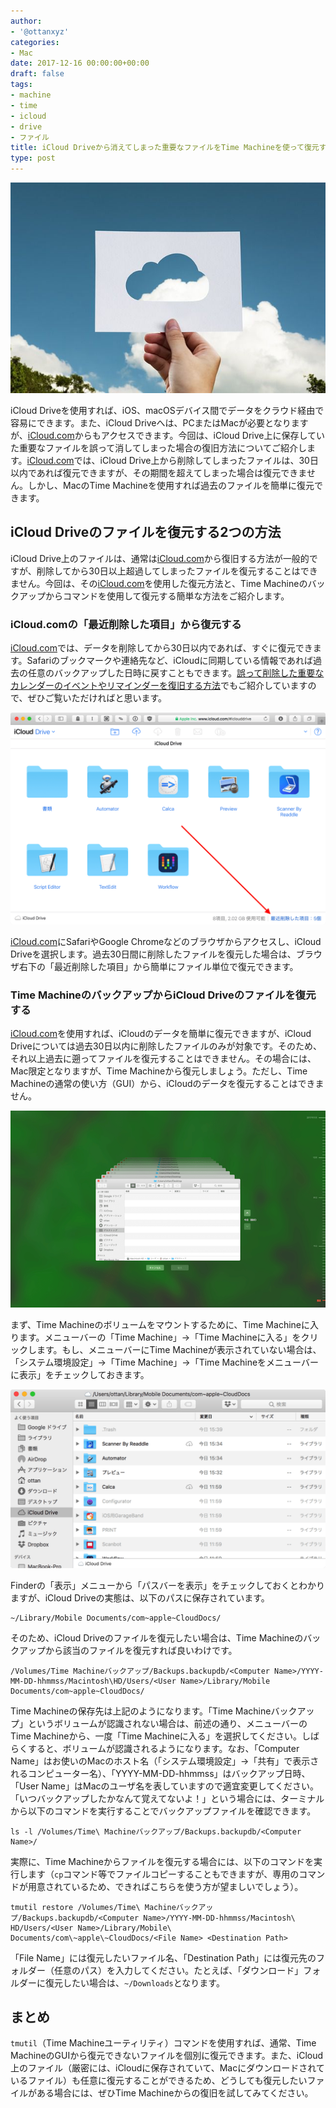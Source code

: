 ```yaml
---
author:
- '@ottanxyz'
categories:
- Mac
date: 2017-12-16 00:00:00+00:00
draft: false
tags:
- machine
- time
- icloud
- drive
- ファイル
title: iCloud Driveから消えてしまった重要なファイルをTime Machineを使って復元する方法
type: post
---
```


![](171216-5a34bdaef127d.jpg)

iCloud Driveを使用すれば、iOS、macOSデバイス間でデータをクラウド経由で容易にできます。また、iCloud Driveへは、PCまたはMacが必要となりますが、[iCloud.com](https://www.icloud.com/)からもアクセスできます。今回は、iCloud Drive上に保存していた重要なファイルを誤って消してしまった場合の復旧方法についてご紹介します。[iCloud.com](https://www.icloud.com/)では、iCloud Drive上から削除してしまったファイルは、30日以内であれば復元できますが、その期間を超えてしまった場合は復元できません。しかし、MacのTime Machineを使用すれば過去のファイルを簡単に復元できます。

## iCloud Driveのファイルを復元する2つの方法

iCloud Drive上のファイルは、通常は[iCloud.com](https://www.icloud.com/)から復旧する方法が一般的ですが、削除してから30日以上超過してしまったファイルを復元することはできません。今回は、その[iCloud.com](https://www.icloud.com/)を使用した復元方法と、Time Machineのバックアップからコマンドを使用して復元する簡単な方法をご紹介します。

### iCloud.comの「最近削除した項目」から復元する

[iCloud.com](https://www.icloud.com/)では、データを削除してから30日以内であれば、すぐに復元できます。Safariのブックマークや連絡先など、iCloudに同期している情報であれば過去の任意のバックアップした日時に戻すこともできます。[誤って削除した重要なカレンダーのイベントやリマインダーを復旧する方法](/posts/2016/01/icloud-calendar-reminder-6828/)でもご紹介していますので、ぜひご覧いただければと思います。

![](171216-5a34be2c1f56d.png)

[iCloud.com](https://www.icloud.com/)にSafariやGoogle Chromeなどのブラウザからアクセスし、iCloud Driveを選択します。過去30日間に削除したファイルを復元した場合は、ブラウザ右下の「最近削除した項目」から簡単にファイル単位で復元できます。

### Time MachineのバックアップからiCloud Driveのファイルを復元する

[iCloud.com](https://www.icloud.com/)を使用すれば、iCloudのデータを簡単に復元できますが、iCloud Driveについては過去30日以内に削除したファイルのみが対象です。そのため、それ以上過去に遡ってファイルを復元することはできません。その場合には、Mac限定となりますが、Time Machineから復元しましょう。ただし、Time Machineの通常の使い方（GUI）から、iCloudのデータを復元することはできません。

![](171216-5a34bdb8460af.png)

まず、Time Machineのボリュームをマウントするために、Time Machineに入ります。メニューバーの「Time Machine」→「Time Machineに入る」をクリックします。もし、メニューバーにTime Machineが表示されていない場合は、「システム環境設定」→「Time Machine」→「Time Machineをメニューバーに表示」をチェックしておきます。

![](171216-5a34d1d152933.png)

Finderの「表示」メニューから「パスバーを表示」をチェックしておくとわかりますが、iCloud Driveの実態は、以下のパスに保存されています。

    ~/Library/Mobile Documents/com~apple~CloudDocs/

そのため、iCloud Driveのファイルを復元したい場合は、Time Machineのバックアップから該当のファイルを復元すれば良いわけです。

    /Volumes/Time Machineバックアップ/Backups.backupdb/<Computer Name>/YYYY-MM-DD-hhmmss/Macintosh\HD/Users/<User Name>/Library/Mobile Documents/com~apple~CloudDocs/

Time Machineの保存先は上記のようになります。「Time Machineバックアップ」というボリュームが認識されない場合は、前述の通り、メニューバーのTime Machineから、一度「Time Machineに入る」を選択してください。しばらくすると、ボリュームが認識されるようになります。なお、「Computer Name」はお使いのMacのホスト名（「システム環境設定」→「共有」で表示されるコンピューター名）、「YYYY-MM-DD-hhmmss」はバックアップ日時、「User Name」はMacのユーザ名を表していますので適宜変更してください。「いつバックアップしたかなんて覚えてないよ！」という場合には、ターミナルから以下のコマンドを実行することでバックアップファイルを確認できます。

    ls -l /Volumes/Time\ Machineバックアップ/Backups.backupdb/<Computer Name>/

実際に、Time Machineからファイルを復元する場合には、以下のコマンドを実行します（`cp`コマンド等でファイルコピーすることもできますが、専用のコマンドが用意されているため、できればこちらを使う方が望ましいでしょう）。

    tmutil restore /Volumes/Time\ Machineバックアップ/Backups.backupdb/<Computer Name>/YYYY-MM-DD-hhmmss/Macintosh\ HD/Users/<User Name>/Library/Mobile\ Documents/com\~apple\~CloudDocs/<File Name> <Destination Path>

「File Name」には復元したいファイル名、「Destination Path」には復元先のフォルダー（任意のパス）を入力してください。たとえば、「ダウンロード」フォルダーに復元したい場合は、`~/Downloads`となります。

## まとめ

`tmutil`（Time Machineユーティリティ）コマンドを使用すれば、通常、Time MachineのGUIから復元できないファイルを個別に復元できます。また、iCloud上のファイル（厳密には、iCloudに保存されていて、Macにダウンロードされているファイル）も任意に復元することができるため、どうしても復元したいファイルがある場合には、ぜひTime Machineからの復旧を試してみてください。
